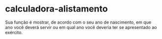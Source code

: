 # calculadora-alistamento
Sua função é mostrar, de acordo com o seu ano de nascimento, em que ano você deverá servir ou em qual ano você deveria ter se apresentado ao exército.
